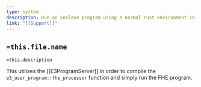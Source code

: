 ```yaml
---
type: system
description: Run an Enclave program using a normal rust environment in a non verifiable way
link: "[[Support]]"
---
```

## `=this.file.name`

`=this.description`

This utilizes the [[E3ProgramServer]] in order to compile the `e3_user_program::fhe_processor` function and simply run the FHE program. 
